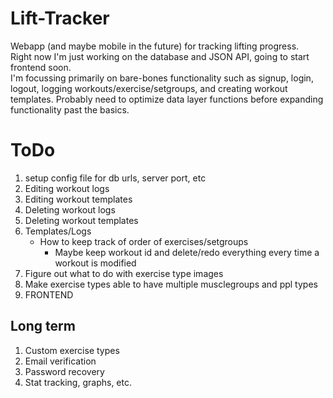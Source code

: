 # Lift-Tracker
Webapp (and maybe mobile in the future) for tracking lifting progress.  
Right now I'm just working on the database and JSON API, going to start frontend soon.  
I'm focussing primarily on bare-bones functionality such as signup, login, logout, logging workouts/exercise/setgroups, and creating workout templates. Probably need to optimize data layer functions before expanding functionality past the basics.

# ToDo

1. setup config file for db urls, server port, etc
1. Editing workout logs
2. Editing workout templates
3. Deleting workout logs
4. Deleting workout templates
7. Templates/Logs
    * How to keep track of order of exercises/setgroups
        * Maybe keep workout id and delete/redo everything every time a workout is modified
8. Figure out what to do with exercise type images
9. Make exercise types able to have multiple musclegroups and ppl types
10. FRONTEND

## Long term
1. Custom exercise types
2. Email verification
3. Password recovery
4. Stat tracking, graphs, etc.